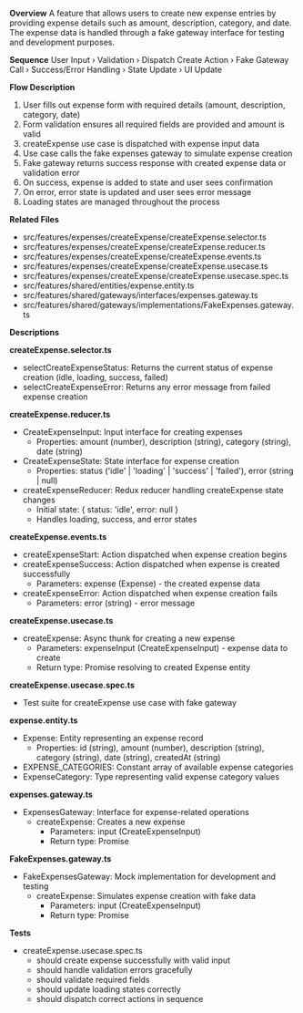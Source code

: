 **Overview**
A feature that allows users to create new expense entries by providing expense details such as amount, description, category, and date. The expense data is handled through a fake gateway interface for testing and development purposes.

**Sequence**
User Input › Validation › Dispatch Create Action › Fake Gateway Call › Success/Error Handling › State Update › UI Update

**Flow Description**
1. User fills out expense form with required details (amount, description, category, date)
2. Form validation ensures all required fields are provided and amount is valid
3. createExpense use case is dispatched with expense input data
4. Use case calls the fake expenses gateway to simulate expense creation
5. Fake gateway returns success response with created expense data or validation error
6. On success, expense is added to state and user sees confirmation
7. On error, error state is updated and user sees error message
8. Loading states are managed throughout the process

**Related Files**
- src/features/expenses/createExpense/createExpense.selector.ts
- src/features/expenses/createExpense/createExpense.reducer.ts
- src/features/expenses/createExpense/createExpense.events.ts
- src/features/expenses/createExpense/createExpense.usecase.ts
- src/features/expenses/createExpense/createExpense.usecase.spec.ts
- src/features/shared/entities/expense.entity.ts
- src/features/shared/gateways/interfaces/expenses.gateway.ts
- src/features/shared/gateways/implementations/FakeExpenses.gateway.ts

**Descriptions**

**createExpense.selector.ts**
- selectCreateExpenseStatus: Returns the current status of expense creation (idle, loading, success, failed)
- selectCreateExpenseError: Returns any error message from failed expense creation

**createExpense.reducer.ts**
- CreateExpenseInput: Input interface for creating expenses
  - Properties: amount (number), description (string), category (string), date (string)
- CreateExpenseState: State interface for expense creation
  - Properties: status ('idle' | 'loading' | 'success' | 'failed'), error (string | null)
- createExpenseReducer: Redux reducer handling createExpense state changes
  - Initial state: { status: 'idle', error: null }
  - Handles loading, success, and error states

**createExpense.events.ts**
- createExpenseStart: Action dispatched when expense creation begins
- createExpenseSuccess: Action dispatched when expense is created successfully
  - Parameters: expense (Expense) - the created expense data
- createExpenseError: Action dispatched when expense creation fails
  - Parameters: error (string) - error message

**createExpense.usecase.ts**
- createExpense: Async thunk for creating a new expense
  - Parameters: expenseInput (CreateExpenseInput) - expense data to create
  - Return type: Promise resolving to created Expense entity

**createExpense.usecase.spec.ts**
- Test suite for createExpense use case with fake gateway

**expense.entity.ts**
- Expense: Entity representing an expense record
  - Properties: id (string), amount (number), description (string), category (string), date (string), createdAt (string)
- EXPENSE_CATEGORIES: Constant array of available expense categories
- ExpenseCategory: Type representing valid expense category values

**expenses.gateway.ts**
- ExpensesGateway: Interface for expense-related operations
  - createExpense: Creates a new expense
    - Parameters: input (CreateExpenseInput)
    - Return type: Promise<Expense>

**FakeExpenses.gateway.ts**
- FakeExpensesGateway: Mock implementation for development and testing
  - createExpense: Simulates expense creation with fake data
    - Parameters: input (CreateExpenseInput)
    - Return type: Promise<Expense>

**Tests**
- createExpense.usecase.spec.ts
  - should create expense successfully with valid input
  - should handle validation errors gracefully
  - should validate required fields
  - should update loading states correctly
  - should dispatch correct actions in sequence